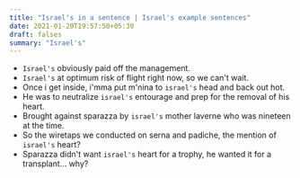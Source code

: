 ```yaml
---
title: "Israel's in a sentence | Israel's example sentences"
date: 2021-01-20T19:57:50+05:30
draft: falses
summary: "Israel's"
---
```

- `Israel's` obviously paid off the management.
- `Israel's` at optimum risk of flight right now, so we can't wait.
- Once i get inside, i'mma put m'nina to `israel's` head and back out hot.
- He was to neutralize `israel's` entourage and prep for the removal of his heart.
- Brought against sparazza by `israel's` mother laverne who was nineteen at the time.
- So the wiretaps we conducted on serna and padiche, the mention of `israel's` heart?
- Sparazza didn't want `israel's` heart for a trophy, he wanted it for a transplant... why?
                 
